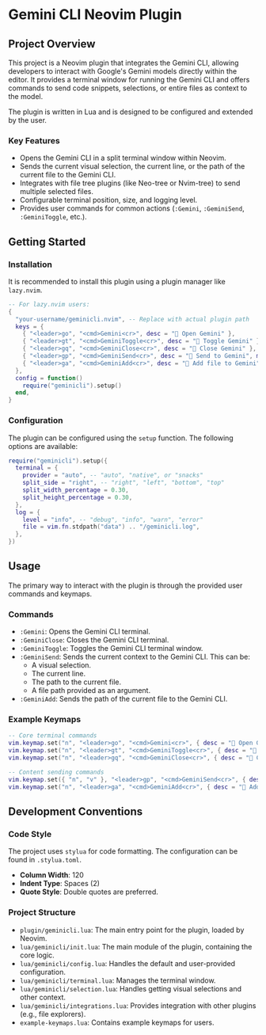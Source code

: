 # Gemini CLI Neovim Plugin

## Project Overview

This project is a Neovim plugin that integrates the Gemini CLI, allowing developers to interact with Google's Gemini models directly within the editor. It provides a terminal window for running the Gemini CLI and offers commands to send code snippets, selections, or entire files as context to the model.

The plugin is written in Lua and is designed to be configured and extended by the user.

### Key Features

*   Opens the Gemini CLI in a split terminal window within Neovim.
*   Sends the current visual selection, the current line, or the path of the current file to the Gemini CLI.
*   Integrates with file tree plugins (like Neo-tree or Nvim-tree) to send multiple selected files.
*   Configurable terminal position, size, and logging level.
*   Provides user commands for common actions (`:Gemini`, `:GeminiSend`, `:GeminiToggle`, etc.).

## Getting Started

### Installation

It is recommended to install this plugin using a plugin manager like `lazy.nvim`.

```lua
-- For lazy.nvim users:
{
  "your-username/geminicli.nvim", -- Replace with actual plugin path
  keys = {
    { "<leader>go", "<cmd>Gemini<cr>", desc = "🤖 Open Gemini" },
    { "<leader>gt", "<cmd>GeminiToggle<cr>", desc = "🤖 Toggle Gemini" },
    { "<leader>gq", "<cmd>GeminiClose<cr>", desc = "🤖 Close Gemini" },
    { "<leader>gp", "<cmd>GeminiSend<cr>", desc = "🤖 Send to Gemini", mode = { "n", "v" } },
    { "<leader>ga", "<cmd>GeminiAdd<cr>", desc = "🤖 Add file to Gemini" },
  },
  config = function()
    require("geminicli").setup()
  end,
}
```

### Configuration

The plugin can be configured using the `setup` function. The following options are available:

```lua
require("geminicli").setup({
  terminal = {
    provider = "auto", -- "auto", "native", or "snacks"
    split_side = "right", -- "right", "left", "bottom", "top"
    split_width_percentage = 0.30,
    split_height_percentage = 0.30,
  },
  log = {
    level = "info", -- "debug", "info", "warn", "error"
    file = vim.fn.stdpath("data") .. "/geminicli.log",
  },
})
```

## Usage

The primary way to interact with the plugin is through the provided user commands and keymaps.

### Commands

*   `:Gemini`: Opens the Gemini CLI terminal.
*   `:GeminiClose`: Closes the Gemini CLI terminal.
*   `:GeminiToggle`: Toggles the Gemini CLI terminal window.
*   `:GeminiSend`: Sends the current context to the Gemini CLI. This can be:
    *   A visual selection.
    *   The current line.
    *   The path to the current file.
    *   A file path provided as an argument.
*   `:GeminiAdd`: Sends the path of the current file to the Gemini CLI.

### Example Keymaps

```lua
-- Core terminal commands
vim.keymap.set("n", "<leader>go", "<cmd>Gemini<cr>", { desc = "🤖 Open Gemini" })
vim.keymap.set("n", "<leader>gt", "<cmd>GeminiToggle<cr>", { desc = "🤖 Toggle Gemini" })
vim.keymap.set("n", "<leader>gq", "<cmd>GeminiClose<cr>", { desc = "🤖 Close Gemini" })

-- Content sending commands
vim.keymap.set({ "n", "v" }, "<leader>gp", "<cmd>GeminiSend<cr>", { desc = "🤖 Send to Gemini" })
vim.keymap.set("n", "<leader>ga", "<cmd>GeminiAdd<cr>", { desc = "🤖 Add file to Gemini" })
```

## Development Conventions

### Code Style

The project uses `stylua` for code formatting. The configuration can be found in `.stylua.toml`.

*   **Column Width**: 120
*   **Indent Type**: Spaces (2)
*   **Quote Style**: Double quotes are preferred.

### Project Structure

*   `plugin/geminicli.lua`: The main entry point for the plugin, loaded by Neovim.
*   `lua/geminicli/init.lua`: The main module of the plugin, containing the core logic.
*   `lua/geminicli/config.lua`: Handles the default and user-provided configuration.
*   `lua/geminicli/terminal.lua`: Manages the terminal window.
*   `lua/geminicli/selection.lua`: Handles getting visual selections and other context.
*   `lua/geminicli/integrations.lua`: Provides integration with other plugins (e.g., file explorers).
*   `example-keymaps.lua`: Contains example keymaps for users.
